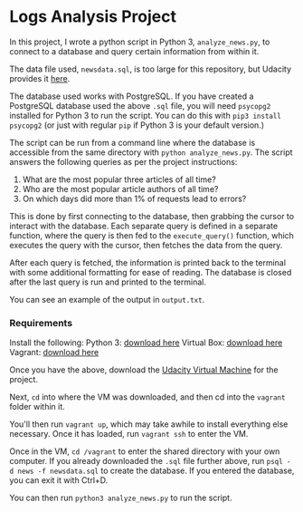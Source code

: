# Logs Analysis Project

In this project, I wrote a python script in Python 3, `analyze_news.py`, 
to connect to a database and query certain information from within it.

The data file used, `newsdata.sql`, is too large for this repository,
but Udacity provides it [here](https://d17h27t6h515a5.cloudfront.net/topher/2016/August/57b5f748_newsdata/newsdata.zip). 

The database used works with PostgreSQL. If you have created a PostgreSQL
database used the above `.sql` file, you will need `psycopg2` installed for
Python 3 to run the script. You can do this with `pip3 install psycopg2` 
(or just with regular `pip` if Python 3 is your default version.)

The script can be run from a command line where the database is accessible
from the same directory with `python analyze_news.py`. The script answers the
following queries as per the project instructions:

1) What are the most popular three articles of all time?
2) Who are the most popular article authors of all time?
3) On which days did more than 1% of requests lead to errors?

This is done by first connecting to the database, then grabbing the cursor
to interact with the database. Each separate query is defined in a separate
function, where the query is then fed to the `execute_query()` function,
which executes the query with the cursor, then fetches the data from the query.

After each query is fetched, the information is printed back to the terminal
with some additional formatting for ease of reading. The database is closed
after the last query is run and printed to the terminal.

You can see an example of the output in `output.txt`.

### Requirements
Install the following:
Python 3: [download here](https://www.python.org/downloads/)
Virtual Box: [download here](https://www.virtualbox.org/wiki/Download_Old_Builds_5_1)
Vagrant: [download here](https://www.vagrantup.com/downloads.html)

Once you have the above, download the [Udacity Virtual Machine](https://s3.amazonaws.com/video.udacity-data.com/topher/2018/April/5acfbfa3_fsnd-virtual-machine/fsnd-virtual-machine.zip) for the project.

Next, `cd` into where the VM was downloaded, and then cd into the `vagrant` folder within it.

You'll then run `vagrant up`, which may take awhile to install everything else necessary.
Once it has loaded, run `vagrant ssh` to enter the VM.

Once in the VM, `cd /vagrant` to enter the shared directory with your own computer.
If you already downloaded the `.sql` file further above,
run `psql -d news -f newsdata.sql` to create the database. If you entered the database,
you can exit it with Ctrl+D.

You can then run `python3 analyze_news.py` to run the script.
